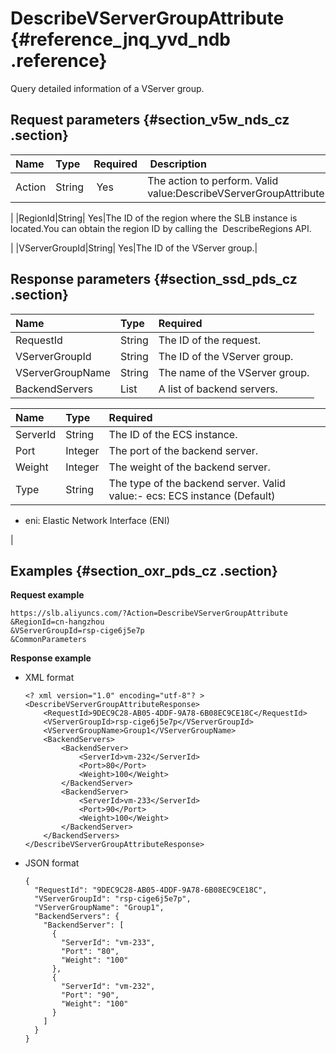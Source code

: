 # DescribeVServerGroupAttribute {#reference_jnq_yvd_ndb .reference}

Query detailed information of a VServer group.

## Request parameters {#section_v5w_nds_cz .section}

|Name|Type|Required| Description|
|:---|:---|:-------|:-----------|
|Action|String| Yes|The action to perform. Valid value:DescribeVServerGroupAttribute

|
|RegionId|String| Yes|The ID of the region where the SLB instance is located.You can obtain the region ID by calling the  DescribeRegions API.

|
|VServerGroupId|String| Yes|The ID of the VServer group.|

## Response parameters {#section_ssd_pds_cz .section}

|Name|Type|Required|
|:---|:---|:-------|
|RequestId|String|The ID of the request.|
|VServerGroupId|String|The ID of the VServer group.|
|VServerGroupName|String|The name of the VServer group.|
|BackendServers|List|A list of backend servers.|

|Name |Type|Required|
|:----|:---|:-------|
|ServerId|String|The ID of the ECS instance.|
|Port|Integer|The port of the backend server.|
|Weight|Integer|The weight of the backend server.|
|Type |String|The type of the backend server. Valid value:-   ecs: ECS instance \(Default\)
-   eni: Elastic Network Interface \(ENI\)

|

## Examples {#section_oxr_pds_cz .section}

**Request example**

``` {#public}
https://slb.aliyuncs.com/?Action=DescribeVServerGroupAttribute
&RegionId=cn-hangzhou
&VServerGroupId=rsp-cige6j5e7p
&CommonParameters
```

**Response example**

-   XML format

    ```
    <? xml version="1.0" encoding="utf-8"? >
    <DescribeVServerGroupAttributeResponse>
    	<RequestId>9DEC9C28-AB05-4DDF-9A78-6B08EC9CE18C</RequestId>
    	<VServerGroupId>rsp-cige6j5e7p</VServerGroupId>
    	<VServerGroupName>Group1</VServerGroupName>
    	<BackendServers>
    		<BackendServer>
    			<ServerId>vm-232</ServerId>
    			<Port>80</Port>
    			<Weight>100</Weight>
    		</BackendServer>
    		<BackendServer>
    			<ServerId>vm-233</ServerId>
    			<Port>90</Port>
    			<Weight>100</Weight>
    		</BackendServer>
    	</BackendServers>
    </DescribeVServerGroupAttributeResponse>
    ```

-   JSON format

    ```
    {
      "RequestId": "9DEC9C28-AB05-4DDF-9A78-6B08EC9CE18C",
      "VServerGroupId": "rsp-cige6j5e7p",
      "VServerGroupName": "Group1",
      "BackendServers": {
        "BackendServer": [
          {
            "ServerId": "vm-233",
            "Port": "80",
            "Weight": "100"
          },
          {
            "ServerId": "vm-232",
            "Port": "90",
            "Weight": "100"
          }
        ]
      }
    }
    ```


